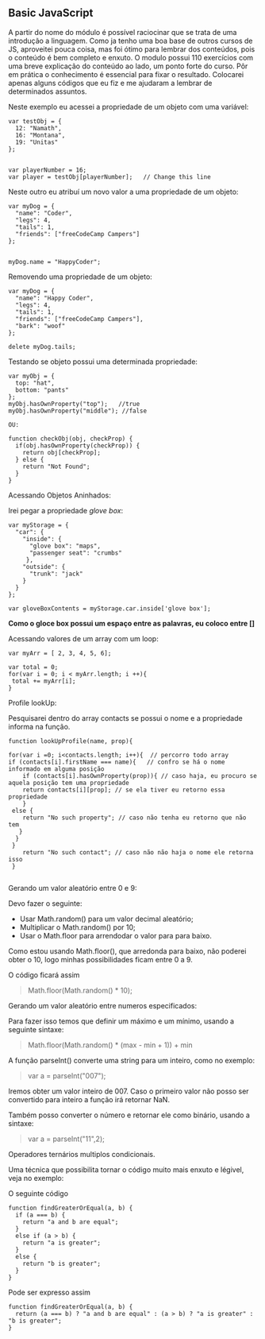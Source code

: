 

## Basic JavaScript

A partir do nome do módulo é possível raciocinar que se trata de uma introdução a linguagem. Como ja tenho uma boa base de outros cursos de JS, aproveitei pouca coisa, mas foi ótimo para lembrar dos conteúdos, pois o conteúdo é bem completo e enxuto.
O modulo possui 110 exercícios com uma breve explicação do conteúdo ao lado, um ponto forte do curso. Pôr em prática o conhecimento é essencial para fixar o resultado. Colocarei apenas alguns códigos que eu fiz e me ajudaram a lembrar de determinados assuntos.


Neste exemplo eu acessei a propriedade de um objeto com uma variável:
```
var testObj = {
  12: "Namath",
  16: "Montana",
  19: "Unitas"
};


var playerNumber = 16;       
var player = testObj[playerNumber];   // Change this line
```

Neste outro eu atribuí um novo valor a uma propriedade de um objeto:
```
var myDog = {
  "name": "Coder",
  "legs": 4,
  "tails": 1,
  "friends": ["freeCodeCamp Campers"]
};


myDog.name = "HappyCoder";
```

Removendo uma propriedade de um objeto:
```
var myDog = {
  "name": "Happy Coder",
  "legs": 4,
  "tails": 1,
  "friends": ["freeCodeCamp Campers"],
  "bark": "woof"
};

delete myDog.tails;
```

Testando se objeto possui uma determinada propriedade:

```
var myObj = {
  top: "hat",
  bottom: "pants"
};
myObj.hasOwnProperty("top");   //true
myObj.hasOwnProperty("middle"); //false

OU:

function checkObj(obj, checkProp) {
  if(obj.hasOwnProperty(checkProp)) {
    return obj[checkProp];
  } else {
    return "Not Found";
  }
}
```

Acessando Objetos Aninhados:

Irei pegar a propriedade *glove box*:

```
var myStorage = {
  "car": {
    "inside": {
      "glove box": "maps",
      "passenger seat": "crumbs"
     },
    "outside": {
      "trunk": "jack"
    }
  }
};

var gloveBoxContents = myStorage.car.inside['glove box'];
```
**Como o gloce box possui um espaço entre as palavras, eu coloco entre []**

Acessando valores de um array com um loop:

```
var myArr = [ 2, 3, 4, 5, 6];

var total = 0;
for(var i = 0; i < myArr.length; i ++){
 total += myArr[i];
}

```

Profile lookUp:

Pesquisarei dentro do array contacts se possui o nome e a propriedade informa na função.
```
function lookUpProfile(name, prop){

for(var i =0; i<contacts.length; i++){  // percorro todo array
if (contacts[i].firstName === name){   // confro se há o nome informado em alguma posição
    if (contacts[i].hasOwnProperty(prop)){ // caso haja, eu procuro se aquela posição tem uma propriedade
    return contacts[i][prop]; // se ela tiver eu retorno essa propriedade
    }
 else {
    return "No such property"; // caso não tenha eu retorno que não tem
   }
  }
 }
    return "No such contact"; // caso não não haja o nome ele retorna isso
 }


```

Gerando um valor aleatório entre 0 e 9:

Devo fazer o seguinte:
- Usar Math.random() para um valor decimal aleatório;
- Multiplicar o Math.random() por 10;
- Usar o Math.floor para arrendodar o valor para para baixo.

Como estou usando Math.floor(), que arredonda para baixo, não poderei obter o 10, logo minhas possibilidades ficam entre 0 a 9.

O código ficará assim
> Math.floor(Math.random() * 10);


Gerando um valor aleatório entre numeros especificados:

Para fazer isso temos que definir um máximo e um mínimo, usando a seguinte sintaxe:

> Math.floor(Math.random() * (max - min + 1)) + min


A função parseInt() converte uma string para um inteiro, como no exemplo:

> var a = parseInt("007");

Iremos obter um valor inteiro de 007. Caso o primeiro valor não posso ser convertido para inteiro a função irá retornar NaN.

Também posso converter o número e retornar ele como binário, usando a sintaxe:

> var a = parseInt("11",2);


Operadores ternários multiplos condicionais.

Uma técnica que possibilita tornar o código muito mais enxuto e légivel, veja no exemplo:

O seguinte código

```
function findGreaterOrEqual(a, b) {
  if (a === b) {
    return "a and b are equal";
  }
  else if (a > b) {
    return "a is greater";
  }
  else {
    return "b is greater";
  }
}
```

Pode ser expresso assim
```
function findGreaterOrEqual(a, b) {
  return (a === b) ? "a and b are equal" : (a > b) ? "a is greater" : "b is greater";
}
```
